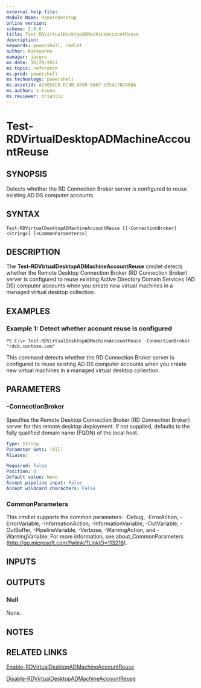 ```yaml
---
external help file: 
Module Name: RemoteDesktop
online version: 
schema: 2.0.0
title: Test-RDVirtualDesktopADMachineAccountReuse
description: 
keywords: powershell, cmdlet
author: Kateyanne
manager: jasgro
ms.date: 10/29/2017
ms.topic: reference
ms.prod: powershell
ms.technology: powershell
ms.assetid: A1305ECB-EC4B-4580-8667-1554C7B746BA
ms.author: v-kaunu
ms.reviewer: brianlic
---
```


# Test-RDVirtualDesktopADMachineAccountReuse

## SYNOPSIS
Detects whether the RD Connection Broker server is configured to reuse existing AD DS computer accounts.

## SYNTAX

```
Test-RDVirtualDesktopADMachineAccountReuse [[-ConnectionBroker] <String>] [<CommonParameters>]
```

## DESCRIPTION
The **Test-RDVirtualDesktopADMachineAccountReuse** cmdlet detects whether the Remote Desktop Connection Broker (RD Connection Broker) server is configured to reuse existing Active Directory Domain Services (AD DS) computer accounts when you create new virtual machines in a managed virtual desktop collection.

## EXAMPLES

### Example 1: Detect whether account reuse is configured
```
PS C:\> Test-RDVirtualDesktopADMachineAccountReuse -ConnectionBroker "rdcb.contoso.com"
```

This command detects whether the RD Connection Broker server is configured to reuse existing AD DS computer accounts when you create new virtual machines in a managed virtual desktop collection.

## PARAMETERS

### -ConnectionBroker
Specifies the Remote Desktop Connection Broker (RD Connection Broker) server for this remote desktop deployment.
If not supplied, defaults to the fully qualified domain name (FQDN) of the local host.

```yaml
Type: String
Parameter Sets: (All)
Aliases: 

Required: False
Position: 0
Default value: None
Accept pipeline input: False
Accept wildcard characters: False
```

### CommonParameters
This cmdlet supports the common parameters: -Debug, -ErrorAction, -ErrorVariable, -InformationAction, -InformationVariable, -OutVariable, -OutBuffer, -PipelineVariable, -Verbose, -WarningAction, and -WarningVariable. For more information, see about_CommonParameters (http://go.microsoft.com/fwlink/?LinkID=113216).

## INPUTS

## OUTPUTS

### Null
None.

## NOTES

## RELATED LINKS

[Enable-RDVirtualDesktopADMachineAccountReuse](./Enable-RDVirtualDesktopADMachineAccountReuse.md)

[Disable-RDVirtualDesktopADMachineAccountReuse](./Disable-RDVirtualDesktopADMachineAccountReuse.md)

